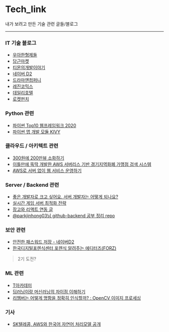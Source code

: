 # Tech_link
내가 보려고 만든 기술 관련 글들/블로그  
    
* * *  
    
### IT 기술 블로그 
 - [우아한형제들](https://woowabros.github.io/)  
 - [당근마켓](https://medium.com/daangn)  
 - [티몬의개발이야기](https://blog.naver.com/tmondev)  
 - [네이버 D2](https://d2.naver.com/home)  
 - [드라마앤컴퍼니](https://blog.dramancompany.com/)  
 - [레진코믹스](https://tech.lezhin.com/)  
 - [데일리호텔](https://dailyhotel.io/)  
 - [로켓펀치](https://blog.rocketpunch.com/)  
 
### Python 관련
 - [파이썬 Top10 웹프레임워크 2020](https://hackernoon.com/top-10-python-web-frameworks-2020-edition-r1h3u84)  
 - [파이썬 앱 개발 모듈 KIVY](https://blog.naver.com/dsz08082/221842582052)

### 클라우드 / 아키텍트 관련  
 - [300원에 200만뷰 소화하기](https://blog.rocketpunch.com/2017/07/02/2-million-pv-with-300-krw/)  
 - [이틀만에 뚝딱 개발한 AWS 서버리스 기반 경기지역화폐 가맹점 검색 시스템](https://blog.naver.com/alice_k106/221540349140)  
 - [AWS로 서버 없이 웹 서비스 운영하기](https://blog.dramancompany.com/2019/09/aws%eb%a1%9c-%ec%84%9c%eb%b2%84-%ec%97%86%ec%9d%b4-%ec%9b%b9-%ec%84%9c%eb%b9%84%ec%8a%a4-%ec%9a%b4%ec%98%81%ed%95%98%ea%b8%b0-1/)  

### Server / Backend 관련   
 - [좋은 개발자로 크고 싶어요. 서버 개발자는 어떻게 되나요?](https://bcho.tistory.com/1077)  
 - [실시간 게임 서버 최적화 전략](https://megayuchi.com/2020/02/15/%ec%8b%a4%ec%8b%9c%ea%b0%84-%ea%b2%8c%ec%9e%84-%ec%84%9c%eb%b2%84-%ec%b5%9c%ec%a0%81%ed%99%94-%ec%a0%84%eb%9e%b5/)  
 - [장고와 리액트 연동 글](https://medium.com/meural-product-development/setting-up-server-side-rendering-with-react-redux-and-django-4d6f4d2fd705)  
 - [@parkjinhong03님 github-backend 공부 정리 repo](https://github.com/parkjinhong03/Backend-Study)  

### 보안 관련  
 - [안전한 패스워드 저장 - 네이버D2](https://d2.naver.com/helloworld/318732)  
 - [한국디지털포렌식센터 포렌식 알려주는 에디터즈(FORZ)](https://linkareer.com/activity/39987?utm_source=cafe_specup&utm_medium=list_specup&utm_campaign=list_content)
 > 2기 도전?

### ML 관련  
 - [T아카데미](https://tacademy.skplanet.com/frontMain.action)  
 - [딥러닝이랑 머신러닝의 차이점 이해하기](http://www.itworld.co.kr/techlibrary/153752)  
 - [리멤버는 어떻게 명함을 정확히 인식할까? : OpenCV 이미지 프로세싱](https://blog.dramancompany.com/2019/03/opencv%eb%a1%9c-%ec%8b%a4%ec%8b%9c%ea%b0%84-%eb%aa%85%ed%95%a8-%ec%9d%b8%ec%8b%9d%ed%95%98%ea%b8%b0/)  

### 기사  
 - [SK텔레콤, AWS와 한국어 자연어 처리모델 공개](https://zdnet.co.kr/view/?no=20200428093427)  
